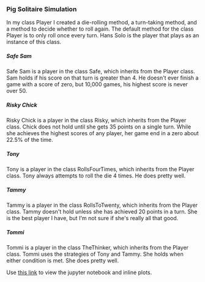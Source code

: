 ### Pig Solitaire Simulation

In my class Player I created a die-rolling method, a turn-taking method, and a method to decide whether to roll again. The default method for the class Player is to only roll once every turn. Hans Solo is the player that plays as an instance of this class.

##### Safe Sam
Safe Sam is a player in the class Safe, which inherits from the Player class. Sam holds if his score on that turn is greater than 4. He doesn't ever finish a game with a score of zero, but 10,000 games, his highest score is never over 50.

##### Risky Chick
Risky Chick is a player in the class Risky, which inherits from the Player class. Chick does not hold until she gets 35 points on a single turn. While she achieves the highest scores of any player, her game end in a zero about 22.5% of the time.

##### Tony
Tony is a player in the class RollsFourTimes, which inherits from the Player class. Tony always attempts to roll the die 4 times. He does pretty well.

##### Tammy
Tammy is a player in the class RollsToTwenty, which inherits from the Player class. Tammy doesn't hold unless she has achieved 20 points in a turn. She is the best player I have, but I'm not sure if she's really all that good.

##### Tommi
Tommi is a player in the class TheThinker, which inherits from the Player class. Tommi uses the strategies of Tony and Tammy. She holds when either condition is met. She does pretty well.

Use [this link](http://localhost:8888/notebooks/ultimate_pig.ipynb) to view the jupyter notebook and inline plots.

